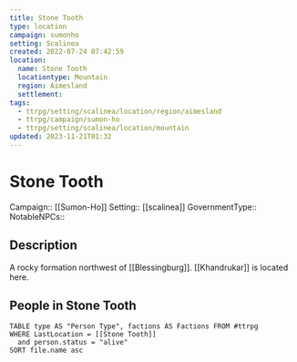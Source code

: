 ```yaml
---
title: Stone Tooth
type: location
campaign: sumonho
setting: Scalinea
created: 2022-07-24 07:42:59
location:
  name: Stone Tooth
  locationtype: Mountain
  region: Aimesland
  settlement: 
tags:
  - ttrpg/setting/scalinea/location/region/aimesland
  - ttrpg/campaign/sumon-ho
  - ttrpg/setting/scalinea/location/mountain
updated: 2023-11-21T01:32
---
```

# Stone Tooth

Campaign:: [[Sumon-Ho]]
Setting:: [[scalinea]]
GovernmentType::
NotableNPCs::

## Description

A rocky formation northwest of [[Blessingburg]]. [[Khandrukar]] is located here.

## People in Stone Tooth

```dataview
TABLE type AS "Person Type", factions AS Factions FROM #ttrpg 
WHERE LastLocation = [[Stone Tooth]]
  and person.status = "alive"
SORT file.name asc
```
